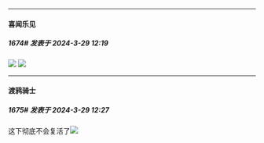 ﻿
*****

####  喜闻乐见  
##### 1674#       发表于 2024-3-29 12:19

<img src="https://pic5.58cdn.com.cn/nowater/webim/big/n_v2d925af583a614680a801ce6a9c3ba142.png" referrerpolicy="no-referrer">
<img src="https://pic2.58cdn.com.cn/nowater/webim/big/n_v2d3401b951423481e820ff035f820ed72.png" referrerpolicy="no-referrer">


*****

####  渡鸦骑士  
##### 1675#       发表于 2024-3-29 12:27

这下彻底不会复活了<img src="https://static.saraba1st.com/image/smiley/face2017/067.png" referrerpolicy="no-referrer">

